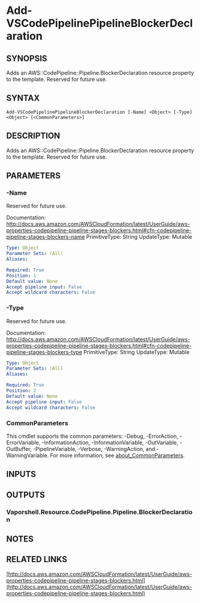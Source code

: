# Add-VSCodePipelinePipelineBlockerDeclaration

## SYNOPSIS
Adds an AWS::CodePipeline::Pipeline.BlockerDeclaration resource property to the template.
Reserved for future use.

## SYNTAX

```
Add-VSCodePipelinePipelineBlockerDeclaration [-Name] <Object> [-Type] <Object> [<CommonParameters>]
```

## DESCRIPTION
Adds an AWS::CodePipeline::Pipeline.BlockerDeclaration resource property to the template.
Reserved for future use.

## PARAMETERS

### -Name
Reserved for future use.

Documentation: http://docs.aws.amazon.com/AWSCloudFormation/latest/UserGuide/aws-properties-codepipeline-pipeline-stages-blockers.html#cfn-codepipeline-pipeline-stages-blockers-name
PrimitiveType: String
UpdateType: Mutable

```yaml
Type: Object
Parameter Sets: (All)
Aliases:

Required: True
Position: 1
Default value: None
Accept pipeline input: False
Accept wildcard characters: False
```

### -Type
Reserved for future use.

Documentation: http://docs.aws.amazon.com/AWSCloudFormation/latest/UserGuide/aws-properties-codepipeline-pipeline-stages-blockers.html#cfn-codepipeline-pipeline-stages-blockers-type
PrimitiveType: String
UpdateType: Mutable

```yaml
Type: Object
Parameter Sets: (All)
Aliases:

Required: True
Position: 2
Default value: None
Accept pipeline input: False
Accept wildcard characters: False
```

### CommonParameters
This cmdlet supports the common parameters: -Debug, -ErrorAction, -ErrorVariable, -InformationAction, -InformationVariable, -OutVariable, -OutBuffer, -PipelineVariable, -Verbose, -WarningAction, and -WarningVariable. For more information, see [about_CommonParameters](http://go.microsoft.com/fwlink/?LinkID=113216).

## INPUTS

## OUTPUTS

### Vaporshell.Resource.CodePipeline.Pipeline.BlockerDeclaration
## NOTES

## RELATED LINKS

[http://docs.aws.amazon.com/AWSCloudFormation/latest/UserGuide/aws-properties-codepipeline-pipeline-stages-blockers.html](http://docs.aws.amazon.com/AWSCloudFormation/latest/UserGuide/aws-properties-codepipeline-pipeline-stages-blockers.html)

